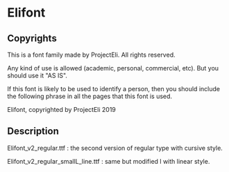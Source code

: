 # Elifont
## Copyrights
This is a font family made by ProjectEli. All rights reserved.

Any kind of use is allowed (academic, personal, commercial, etc). But you should use it "AS IS".

If this font is likely to be used to identify a person, then you should include the following phrase in all the pages that this font is used.

Elifont, copyrighted by ProjectEli 2019

## Description
Elifont_v2_regular.ttf : the second version of regular type with cursive style.

Elifont_v2_regular_smallL_line.ttf : same but modified l with linear style.
